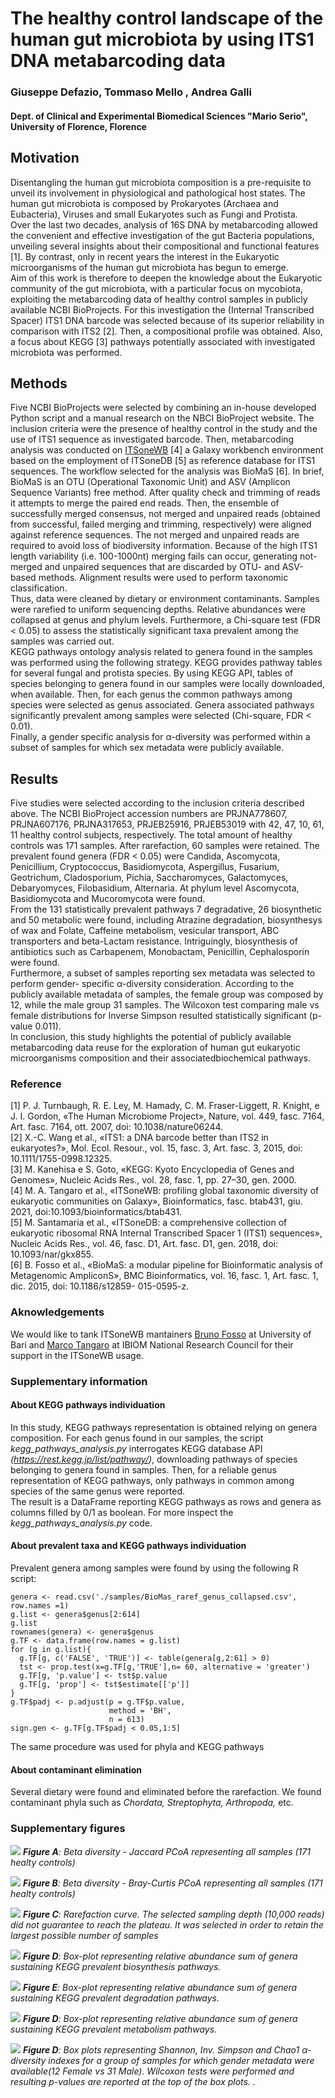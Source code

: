 # The healthy control landscape of the human gut microbiota by using ITS1 DNA metabarcoding data
### Giuseppe Defazio, Tommaso Mello , Andrea Galli
#### Dept. of Clinical and Experimental Biomedical Sciences "Mario Serio", University of Florence, Florence

## Motivation
Disentangling the human gut microbiota composition is a pre-requisite to unveil its involvement
in physiological and pathological host states. The human gut microbiota is composed by
Prokaryotes (Archaea and Eubacteria), Viruses and small Eukaryotes such as Fungi and Protista.<br>
Over the last two decades, analysis of 16S DNA by metabarcoding allowed the convenient and
effective investigation of the gut Bacteria populations, unveiling several insights about their
compositional and functional features [1]. By contrast, only in recent years the interest in the
Eukaryotic microorganisms of the human gut microbiota has begun to emerge.<br>
Aim of this work is therefore to deepen the knowledge about the Eukaryotic community of the
gut microbiota, with a particular focus on mycobiota, exploiting the metabarcoding data of
healthy control samples in publicly available NCBI BioProjects. For this investigation the
(Internal Transcribed Spacer) ITS1 DNA barcode was selected because of its superior reliability
in comparison with ITS2 [2]. Then, a compositional profile was obtained. Also, a focus about
KEGG [3] pathways potentially associated with investigated microbiota was performed.

## Methods
Five NCBI BioProjects were selected by combining an in-house developed Python script and a
manual research on the NBCI BioProject website. The inclusion criteria were the presence of
healthy control in the study and the use of ITS1 sequence as investigated barcode. Then,
metabarcoding analysis was conducted on [ITSoneWB](https://itsonewb.cloud.ba.infn.it/galaxy) [4] a Galaxy workbench environment
based on the employment of ITSoneDB [5] as reference database for ITS1 sequences. The
workflow selected for the analysis was BioMaS [6]. In brief, BioMaS is an OTU (Operational
Taxonomic Unit) and ASV (Amplicon Sequence Variants) free method. After quality check and
trimming of reads it attempts to merge the paired end reads. Then, the ensemble of successfully
merged consensus, not merged and unpaired reads (obtained from successful, failed merging
and trimming, respectively) were aligned against reference sequences. The not merged and
unpaired reads are required to avoid loss of biodiversity information. Because of the high ITS1
length variability (i.e. 100-1000nt) merging fails can occur, generating not-merged and unpaired
sequences that are discarded by OTU- and ASV-based methods. Alignment results were used to
perform taxonomic classification.<br>
Thus, data were cleaned by dietary or environment contaminants. Samples were rarefied to
uniform sequencing depths. Relative abundances were collapsed at genus and phylum levels.
Furthermore, a Chi-square test (FDR < 0.05) to assess the statistically significant taxa prevalent
among the samples was carried out.<br>
KEGG pathways ontology analysis related to genera found in the samples was performed using
the following strategy. KEGG provides pathway tables for several fungal and protista species. By
using KEGG API, tables of species belonging to genera found in our samples were locally
downloaded, when available. Then, for each genus the common pathways among species were
selected as genus associated. Genera associated pathways significantly prevalent among
samples were selected (Chi-square, FDR < 0.01).<br>
Finally, a gender specific analysis for α-diversity was performed within a subset of samples for
which sex metadata were publicly available.

## Results
Five studies were selected according to the inclusion criteria described above. The NCBI
BioProject accession numbers are PRJNA778607, PRJNA607176, PRJNA317653, PRJEB25916,
PRJEB53019 with 42, 47, 10, 61, 11 healthy control subjects, respectively. The total amount of
healthy controls was 171 samples. After rarefaction, 60 samples were retained. The prevalent
found genera (FDR < 0.05) were Candida, Ascomycota, Penicillium, Cryptococcus,
Basidiomycota, Aspergillus, Fusarium, Geotrichum, Cladosporium, Pichia, Saccharomyces,
Galactomyces, Debaryomyces, Filobasidium, Alternaria. At phylum level Ascomycota,
Basidiomycota and Mucoromycota were found.<br>
From the 131 statistically prevalent pathways 7 degradative, 26 biosynthetic and 50 metabolic
were found, including Atrazine degradation, biosynthesys of wax and Folate, Caffeine
metabolism, vesicular transport, ABC transporters and beta-Lactam resistance. Intriguingly,
biosynthesis of antibiotics such as Carbapenem, Monobactam, Penicillin, Cephalosporin were
found.<br>
Furthermore, a subset of samples reporting sex metadata was selected to perform gender-
specific α-diversity consideration. According to the publicly available metadata of samples, the
female group was composed by 12, while the male group 31 samples. The Wilcoxon test
comparing male vs female distributions for Inverse Simpson resulted statistically significant (p-
value 0.011).<br>
In conclusion, this study highlights the potential of publicly available metabarcoding data reuse
for the exploration of human gut eukaryotic microorganisms composition and their associatedbiochemical pathways.

### Reference
[1] P. J. Turnbaugh, R. E. Ley, M. Hamady, C. M. Fraser-Liggett, R. Knight, e J. I. Gordon, «The
Human Microbiome Project», Nature, vol. 449, fasc. 7164, Art. fasc. 7164, ott. 2007, doi:
10.1038/nature06244.<br>
[2] X.-C. Wang et al., «ITS1: a DNA barcode better than ITS2 in eukaryotes?», Mol. Ecol.
Resour., vol. 15, fasc. 3, Art. fasc. 3, 2015, doi: 10.1111/1755-0998.12325.<br>
[3] M. Kanehisa e S. Goto, «KEGG: Kyoto Encyclopedia of Genes and Genomes», Nucleic Acids
Res., vol. 28, fasc. 1, pp. 27–30, gen. 2000.<br>
[4] M. A. Tangaro et al., «ITSoneWB: profiling global taxonomic diversity of eukaryotic
communities on Galaxy», Bioinformatics, fasc. btab431, giu. 2021, doi:10.1093/bioinformatics/btab431.<br>
[5] M. Santamaria et al., «ITSoneDB: a comprehensive collection of eukaryotic ribosomal RNA
Internal Transcribed Spacer 1 (ITS1) sequences», Nucleic Acids Res., vol. 46, fasc. D1, Art. fasc.
D1, gen. 2018, doi: 10.1093/nar/gkx855.<br>
[6] B. Fosso et al., «BioMaS: a modular pipeline for Bioinformatic analysis of Metagenomic
AmpliconS», BMC Bioinformatics, vol. 16, fasc. 1, Art. fasc. 1, dic. 2015, doi: 10.1186/s12859-
015-0595-z.

### Aknowledgements
We would like to tank ITSoneWB mantainers [Bruno Fosso](https://github.com/bfosso) at University of Bari and 
[Marco Tangaro](https://github.com/mtangaro) at IBIOM National Research Council for their support 
in the ITSoneWB usage.

### Supplementary information

#### About KEGG pathways individuation
In this study, KEGG pathways representation is obtained relying on genera composition. 
For each genus found in our samples, the script *kegg_pathways_analysis.py* 
interrogates KEGG database API *(https://rest.kegg.jp/list/pathway/)*, 
downloading pathways of species belonging to genera found in samples. Then, for a reliable 
genus representation of KEGG pathways, only pathways in common among 
species of the same genus were reported.<br>
The result is a DataFrame reporting KEGG pathways as rows and genera 
as columns filled by 0/1 as boolean. 
For more inspect the *kegg_pathways_analysis.py* code.

#### About prevalent taxa and KEGG pathways individuation
Prevalent genera among samples were found by using the following R script:
```
genera <- read.csv('./samples/BioMas_raref_genus_collapsed.csv', row.names =1)
g.list <- genera$genus[2:614]
g.list
rownames(genera) <- genera$genus
g.TF <- data.frame(row.names = g.list)
for (g in g.list){
  g.TF[g, c('FALSE', 'TRUE')] <- table(genera[g,2:61] > 0)
  tst <- prop.test(x=g.TF[g,'TRUE'],n= 60, alternative = 'greater')
  g.TF[g, 'p.value'] <- tst$p.value
  g.TF[g, 'prop'] <- tst$estimate[['p']]
}
g.TF$padj <- p.adjust(p = g.TF$p.value,
                      method = 'BH',
                      n = 613)
sign.gen <- g.TF[g.TF$padj < 0.05,1:5]
```
The same procedure was used for phyla and KEGG pathways

#### About contaminant elimination
Several dietary were found and eliminated before the rarefaction.
We found contaminant phyla such as *Chordata, Streptophyta, Arthropoda,* etc.

### Supplementary figures

![](./suppfigs/jaccard_pcoa.png)
*__Figure A__: Beta diversity - Jaccard PCoA representing all samples (171 healty controls)*

![](./suppfigs//bray_curtis_pcoa.png)
*__Figure B__: Beta diversity - Bray-Curtis PCoA representing all samples (171 healty controls)*

![](./suppfigs/rarefaction_curve.png)
*__Figure C__: Rarefaction curve. The selected sampling depth (10,000 reads) did not
guarantee to reach the plateau. It was selected in order to retain the largest 
possible number of samples*

![](./suppfigs/BioMaS_KEGG_biosynthesis.png)
*__Figure D__: Box-plot representing relative abundance sum of genera sustaining 
KEGG prevalent biosynthesis pathways.*

![](./suppfigs/BioMaS_KEGG_degradation.png)
*__Figure E__: Box-plot representing relative abundance sum of genera sustaining 
KEGG prevalent degradation pathways.*

![](./suppfigs/BioMaS_KEGG_metabolism.png)
*__Figure D__: Box-plot representing relative abundance sum of genera sustaining 
KEGG prevalent metabolism pathways.*

![](./suppfigs/shannon_inv_simpson_chao1_bp.png)
*__Figure D__: Box plots representing Shannon, Inv. Simpson and Chao1 α-diversity indexes 
for a group of samples for which gender metadata were available(12 Female vs 31 Male). 
Wilcoxon tests were performed and resulting p-values are reported at the top of the box plots.
.*